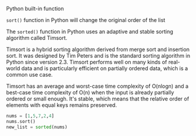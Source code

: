 Python built-in function

`sort()` function in Python will change the original order of the list

The `sorted()` function in Python uses an adaptive and stable sorting algorithm called Timsort.

Timsort is a hybrid sorting algorithm derived from merge sort and insertion sort. It was designed by Tim Peters and is the standard sorting algorithm in Python since version 2.3. Timsort performs well on many kinds of real-world data and is particularly efficient on partially ordered data, which is a common use case.

Timsort has an average and worst-case time complexity of O(nlogn) and a best-case time complexity of O(n) when the input is already partially ordered or small enough. It's stable, which means that the relative order of elements with equal keys remains preserved.

```python
nums = [1,5,7,2,4]
nums.sort()
new_list = sorted(nums)
```
